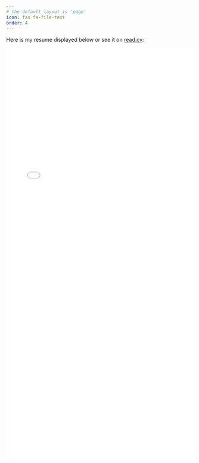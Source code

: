```yaml
---
# the default layout is 'page'
icon: fas fa-file-text
order: 4
---
```


Here is my resume displayed below or see it on [read.cv](https://read.cv/deomorphisme):

<iframe src="{{ 'assets/files/LAURENT SEKONGO - CYBERSECURITY ENGINEER.pdf' | relative_url }}" width="100%" height="1100px" style="border: none;"></iframe>
